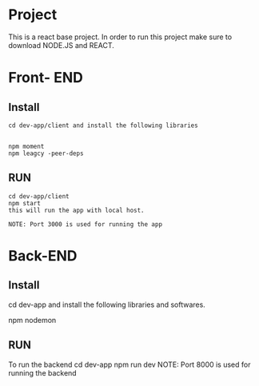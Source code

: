 # Project
 This is a react base project. In order to run this project make sure 
 to download NODE.JS and REACT.
 


# Front- END

## Install

    cd dev-app/client and install the following libraries  


    npm moment
    npm leagcy -peer-deps


## RUN

    cd dev-app/client
    npm start
    this will run the app with local host. 

    NOTE: Port 3000 is used for running the app


# Back-END

## Install
 cd dev-app and install the following libraries and softwares.

  npm nodemon
  
 ## RUN
 To run the backend 
    cd dev-app
    npm run dev
    NOTE: Port 8000 is used for running the backend


